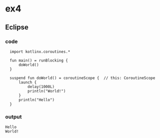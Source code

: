 # ex4
## Eclipse
### code

      import kotlinx.coroutines.*

      fun main() = runBlocking {
          doWorld()
      }
      
      suspend fun doWorld() = coroutineScope {  // this: CoroutineScope
          launch {
              delay(1000L)
              println("World!")
          }
          println("Hello")
      }

### output

    Hello
    World!
